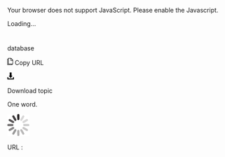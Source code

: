 Your browser does not support JavaScript. Please enable the Javascript.

Loading...

# 

database

![Copy URL](database_files/Copy.png)
Copy URL

![Download](database_files/Download.png)

Download topic

One word.

![In progress](database_files/activity-large.gif)

URL :

